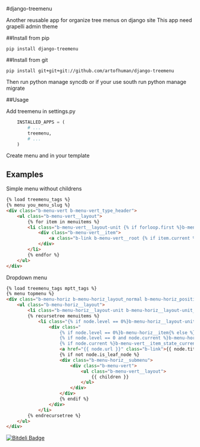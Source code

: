 #django-treemenu

Another reusable app for organize tree menus on django site
This app need grapelli admin theme

##Install from pip

    pip install django-treemenu

##Install from git

    pip install git+git+git://github.com/artofhuman/django-treemenu

Then run python manage syncdb or if your use south run python manage migrate

##Usage

Add treemenu in settings.py
```python
    INSTALLED_APPS = (
        # ...
        treemenu,
        # ...
    )
```
Create menu and in your template

## Examples

Simple menu without childrens

```html
{% load treemenu_tags %}
{% menu you_menu_slug %}
<div class="b-menu-vert b-menu-vert_type_header">
    <ul class="b-menu-vert__layout">
        {% for item in menuitems %}
        <li class="b-menu-vert__layout-unit {% if forloop.first %}b-menu-vert__layout-unit_position_first{% endif %} {% if forloop.last %}b-menu-vert__layout-unit_position_last{% endif %}">
            <div class="b-menu-vert__item">
                <a class="b-link b-menu-vert__root {% if item.current %}b-big{% endif %}" href="{{ item.url }}">{{ item.title }}</a>
            </div>
        </li>
        {% endfor %}
    </ul>
</div>
```

Dropdown menu

```html
{% load treemenu_tags mptt_tags %}
{% menu topmenu %}
<div class="b-menu-horiz b-menu-horiz_layout_normal b-menu-horiz_position_topmenu">
    <ul class="b-menu-horiz__layout">
        <li class="b-menu-horiz__layout-unit b-menu-horiz__layout-unit_position_first"><div class="b-menu-horiz__item b-menu-horiz__item_layout_home {% if request.path == '/'%}b-menu-horiz__item_state_current{% endif %}"><a href="/" class="b-link"><img alt="" src="{{ STATIC_URL }}prazdnik/img/blank.gif" class="b-icon b-icon_type_home"></a></div></li>
        {% recursetree menuitems %}
            <li class="{% if node.level == 0%}b-menu-horiz__layout-unit{% else %}b-menu-vert__layout-unit{% endif %}">
                <div class="
                    {% if node.level == 0%}b-menu-horiz__item{% else %}b-menu-vert__item{% endif %}
                    {% if node.level == 0 and node.current %}b-menu-horiz__item_state_current {% endif %}
                    {% if node.current %}b-menu-vert__item_state_current {% endif %}">
                    <a href="{{ node.url }}" class="b-link">{{ node.title }}</a>
                    {% if not node.is_leaf_node %}
                    <div class="b-menu-horiz__submenu">
                        <div class="b-menu-vert">
                            <ul class="b-menu-vert__layout">
                                {{ children }}
                            </ul>
                        </div>
                    </div>
                    {% endif %}
                </div>
            </li>
        {% endrecursetree %}
    </ul>
</div>
```

[![Bitdeli Badge](https://d2weczhvl823v0.cloudfront.net/artofhuman/django-treemenu/trend.png)](https://bitdeli.com/free "Bitdeli Badge")

